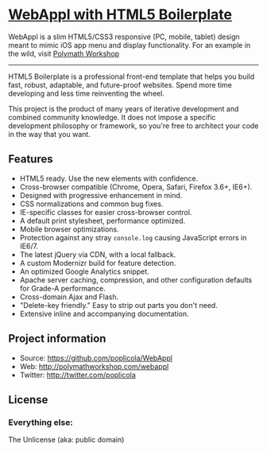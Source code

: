 # [WebAppl with HTML5 Boilerplate](http://www.polymathworkshop.com/webappl)

WebAppl is a slim HTML5/CSS3 responsive (PC, mobile, tablet) design meant to mimic iOS app menu and display functionality.  For an example in the wild, visit [Polymath Workshop](http://www.polymathworkshop.com)

-----

HTML5 Boilerplate is a professional front-end template that helps you build fast, robust, adaptable, and future-proof websites. Spend more time developing and less time reinventing the wheel.

This project is the product of many years of iterative development and combined community knowledge. It does not impose a specific development philosophy or framework, so you're free to architect your code in the way that you want.


## Features

* HTML5 ready. Use the new elements with confidence.
* Cross-browser compatible (Chrome, Opera, Safari, Firefox 3.6+, IE6+).
* Designed with progressive enhancement in mind.
* CSS normalizations and common bug fixes.
* IE-specific classes for easier cross-browser control.
* A default print stylesheet, performance optimized.
* Mobile browser optimizations.
* Protection against any stray `console.log` causing JavaScript errors in IE6/7.
* The latest jQuery via CDN, with a local fallback.
* A custom Modernizr build for feature detection.
* An optimized Google Analytics snippet.
* Apache server caching, compression, and other configuration defaults for Grade-A performance.
* Cross-domain Ajax and Flash.
* "Delete-key friendly." Easy to strip out parts you don't need.
* Extensive inline and accompanying documentation.


## Project information

* Source: https://github.com/poplicola/WebAppl
* Web: http://polymathworkshop.com/webappl
* Twitter: http://twitter.com/poplicola


## License

### Everything else:

The Unlicense (aka: public domain)